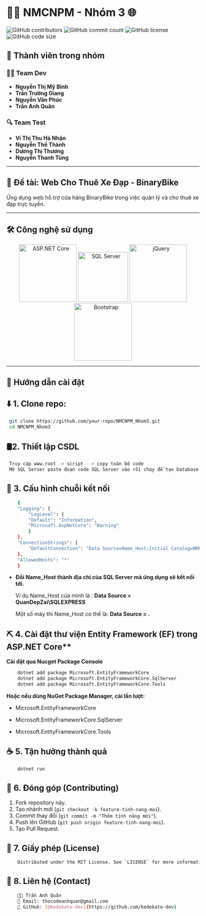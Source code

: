 # 🚴‍♂️ NMCNPM - Nhóm 3 🌐  
![GitHub contributors](https://img.shields.io/github/contributors/kedokato-dev/NMCNPM_Nhom3)
![GitHub commit count](https://img.shields.io/github/commit-activity/y/kedokato-dev/NMCNPM_Nhom3)
![GitHub license](https://img.shields.io/github/license/kedokato-dev/NMCNPM_Nhom3)
![GitHub code size](https://img.shields.io/github/languages/code-size/kedokato-dev/NMCNPM_Nhom3)








## 📌 Thành viên trong nhóm  

### 👨‍💻 Team Dev  
- **Nguyễn Thị Mỹ Bình**  
- **Trần Trường Giang**  
- **Nguyễn Văn Phúc**  
- **Trần Anh Quân**  

### 🔍 Team Test  
- **Vi Thị Thu Hà Nhận**  
- **Nguyễn Thế Thành**  
- **Dương Thị Thương**  
- **Nguyễn Thanh Tùng**  

---

## 📝 Đề tài: **Web Cho Thuê Xe Đạp - BinaryBike**  
Ứng dụng web hỗ trợ cửa hàng BinaryBike trong việc quản lý và cho thuê xe đạp trực tuyến.  

---

## 🛠️ Công nghệ sử dụng  

<div align="center">  
  <img src="https://www.techmeet360.com/wp-content/uploads/2018/11/ASP.NET-Core-Logo.png" alt="ASP.NET Core" width="150"/>  
  <img src="https://sqladvice.com/wp-content/uploads/2017/07/tong-quan-ve-sql-server.jpg" alt="SQL Server" width="130" height = ''/>  
  <img src="https://upload.wikimedia.org/wikipedia/commons/thumb/d/d3/Logo_jQuery.svg/2560px-Logo_jQuery.svg.png" alt="jQuery"  width="150" />  
  <img src="https://logovectorseek.com/wp-content/uploads/2019/10/bootstrap-logo-vector.png" alt="Bootstrap" width="150"/>  
</div>  

---

## 🚀 Hướng dẫn cài đặt  

## ⬇️ 1. Clone repo:
   ```sh
    git clone https://github.com/your-repo/NMCNPM_Nhom3.git
    cd NMCNPM_Nhom3
```

## 🛢️2. Thiết lập CSDL
   ```sh
    Truy cập www.root -> script --> copy toàn bộ code
    Mở SQL Server paste đoạn code SQL Server vào rồi chạy để tạo Database
```
## 🔗 3. Cấu hình chuỗi kết nối
```sh
    {
    "Logging": {
        "LogLevel": {
        "Default": "Information",
        "Microsoft.AspNetCore": "Warning"
        }
    },
    "ConnectionStrings": {
        "DefaultConnection": "Data Source=Name_Host;Initial Catalog=NMCNPM;Integrated Security=True;Connect Timeout=30;Encrypt=True;Trust Server Certificate=True;Application Intent=ReadWrite;Multi Subnet Failover=False"
    },
    "AllowedHosts": "*"
    } 
```
- **Đổi Name_Host thành địa chỉ của SQL Server mà ứng dụng sẽ kết nối tới.**

    Ví dụ Name_Host của mình là : **Data Source = QuanDepZai\SQLEXPRESS**

    Một số máy thì Name_Host có thể là: **Data Source = .**

## ⛏️ 4. Cài đặt thư viện Entity Framework (EF) trong ASP.NET Core**

**Cài đặt qua Nucget Package Console**
```sh
    dotnet add package Microsoft.EntityFrameworkCore
    dotnet add package Microsoft.EntityFrameworkCore.SqlServer
    dotnet add package Microsoft.EntityFrameworkCore.Tools
```

**Hoặc nếu dùng NuGet Package Manager, cài lần lượt:**

- Microsoft.EntityFrameworkCore

- Microsoft.EntityFrameworkCore.SqlServer

- Microsoft.EntityFrameworkCore.Tools

## ☕️ 5. Tận hưởng thành quả 
```sh
    dotnet run
```

## 🤝 6. Đóng góp (Contributing)
1. Fork repository này.
2. Tạo nhánh mới (`git checkout -b feature-tinh-nang-moi`).
3. Commit thay đổi (`git commit -m "Thêm tính năng mới"`).
4. Push lên GitHub (`git push origin feature-tinh-nang-moi`).
5. Tạo Pull Request.



## 📜 7. Giấy phép (License) 
```sh
    Distributed under the MIT License. See `LICENSE` for more information.
```

## 📢 8. Liên hệ (Contact)
```sh
    💪🏻 Trần Anh Quân
    📧 Email: thocodeanhquan@gmail.com
    📍 GitHub: [@kedokato-dev](https://github.com/kedokato-dev)  
```

